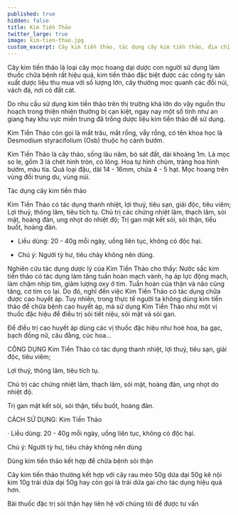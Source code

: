 ```yaml
---
published: true
hidden: false
title: Kim Tiền Thảo
twitter_large: true
image: kim-tien-thao.jpg
custom_excerpt: Cây kim tiền thảo, tác dụng cây kim tiền thảo, địa chỉ bán cây kim tiền thảo, sử dụng Cây kim tiền thảo chữa sỏi thận hiệu quả.
---
```


Cây kim tiền thảo là loại cây mọc hoang dại dược con người sử dụng làm thuốc chữa bệnh rất hiệu quả, kim tiền thảo đặc biệt được các công ty sản xuất dược liệu thu mua với số lượng lớn, cây thường mọc quanh các đồi núi, vách đá, nơi có đất cát.

Do nhu cầu sử dụng kim tiền thảo trên thị trường khá lớn do vậy nguồn thu hoạch trong thiện nhiên thường bị cạn kiệt, ngay nay một số tỉnh như an giang hay khu vực miền trung đã trồng dược liệu kim tiền thảo để sử dụng.

Kim Tiền Thảo còn gọi là mắt trâu, mắt rồng, vẩy rồng, có tên khoa học là Desmodium styracifolium (Osb) thuộc họ cánh bướm. 

Kim Tiền Thảo là cây thảo, sống lâu năm, bò sát đất, dài khoảng 1m. Lá mọc so le, gồm 3 lá chét hình tròn, có lông. Hoa tự hình chùm, tràng hoa hình bướm, màu tía. Quả loại đậu, dài 14 - 16mm, chứa 4 - 5 hạt. Mọc hoang trên vùng đồi trung du, vùng núi.

Tác dụng cây kim tiền thảo

Kim Tiền Thảo có tác dụng thanh nhiệt, lợi thuỷ, tiêu sạn, giải độc, tiêu viêm; Lợi thuỷ, thông lâm, tiêu tích tụ. Chủ trị các chứng nhiệt lâm, thạch lâm, sỏi mật, hoàng đản, ung nhọt do nhiệt độ; Trị gan mật kết sỏi, sỏi thận, tiểu buốt, hoàng đản.

- Liều dùng: 20 - 40g mỗi ngày,  uống liên tục, không có độc hại.

- Chú ý: Người tỳ hư, tiêu chảy không nên dùng.

Nghiên cứu tác dụng dược lý của Kim Tiền Thảo cho thấy: Nước sắc kim tiền thảo có tác dụng làm tăng tuần hoàn mạch vành, hạ  áp lực động mạch, làm chậm nhịp tim, giảm lượng oxy ở tim. Tuần hoàn của thận và não cũng tăng, cơ tim co lại. Do đó,  nghĩ đến việc Kim Tiền Thảo có tác dụng chữa được cao huyết áp. Tuy nhiên, trong thực tế người ta không dùng kim tiền thảo để chữa bệnh cao huyết áp, mà sử dụng Kim Tiền Thảo như một vị thuốc đặc hiệu để điều trị sỏi tiết niệu, sỏi mật và sỏi gan.

Để điều trị cao huyết áp  dùng các vị thuốc đặc hiệu như hoè hoa, ba gạc, bạch đồng nữ, câu đằng, cúc hoa...

CÔNG DỤNG Kim Tiền Thảo có tác dụng thanh nhiệt, lợi thuỷ, tiêu sạn, giải độc, tiêu viêm;

Lợi thuỷ, thông lâm, tiêu tích tụ.

Chủ trị các chứng nhiệt lâm, thạch lâm, sỏi mật, hoàng đản, ung nhọt do nhiệt độ.

Trị gan mật kết sỏi, sỏi thận, tiểu buốt, hoàng đản.

CÁCH SỬ DỤNG: Kim Tiền Thảo

· Liều dùng: 20 - 40g mỗi ngày, uống liên tục, không có độc hại.

Chú ý: Người tỳ hư, tiêu chảy không nên dùng

Dùng kim tiền thảo kết hợp để chữa bệnh sỏi thận

Cây kim tiền thảo thường kết hợp với cây rau mèo 50g﻿ dứa dại 50g kê nội kim 10g trái dứa dại 50g hay còn gọi là trái dứa gai cho tác dụng hiệu quả hơn.

Bài thuốc đặc trị sỏi thận hạy liên hệ với chúng tôi để được tư vấn
